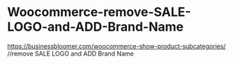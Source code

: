 # Woocommerce-remove-SALE-LOGO-and-ADD-Brand-Name
https://businessbloomer.com/woocommerce-show-product-subcategories/
//remove  SALE LOGO and ADD Brand Name
